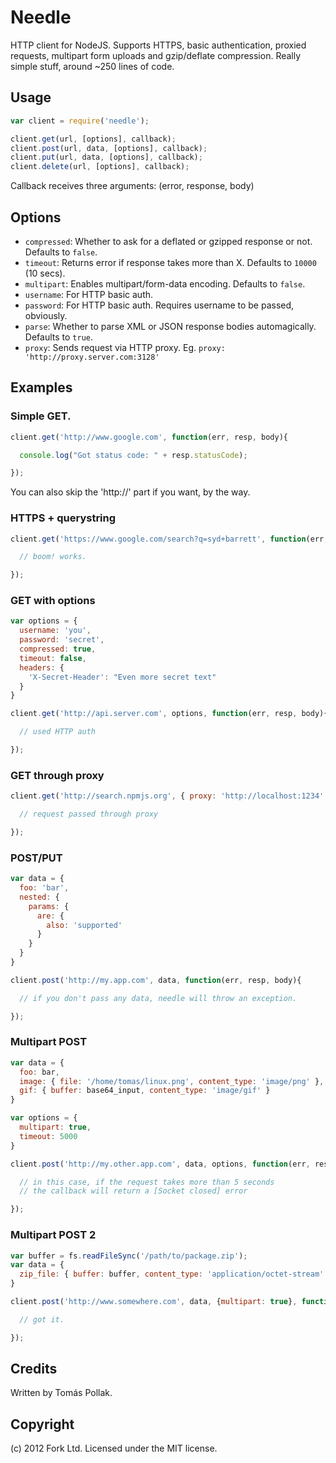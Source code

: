 Needle
======

HTTP client for NodeJS. Supports HTTPS, basic authentication, proxied requests, multipart
form uploads and gzip/deflate compression. Really simple stuff, around ~250 lines of code.

Usage
-----

``` js
var client = require('needle');

client.get(url, [options], callback);
client.post(url, data, [options], callback);
client.put(url, data, [options], callback);
client.delete(url, [options], callback);
```

Callback receives three arguments: (error, response, body)

Options
------

 - `compressed`: Whether to ask for a deflated or gzipped response or not. Defaults to `false`.
 - `timeout`: Returns error if response takes more than X. Defaults to `10000` (10 secs).
 - `multipart`: Enables multipart/form-data encoding. Defaults to `false`.
 - `username`: For HTTP basic auth.
 - `password`: For HTTP basic auth. Requires username to be passed, obviously.
 - `parse`: Whether to parse XML or JSON response bodies automagically. Defaults to `true`.
 - `proxy`: Sends request via HTTP proxy. Eg. `proxy: 'http://proxy.server.com:3128'`

Examples
--------

### Simple GET.

``` js
client.get('http://www.google.com', function(err, resp, body){

  console.log("Got status code: " + resp.statusCode);

});
```

You can also skip the 'http://' part if you want, by the way.

### HTTPS + querystring

``` js
client.get('https://www.google.com/search?q=syd+barrett', function(err, resp, body){

  // boom! works.

});
```

### GET with options

``` js
var options = {
  username: 'you',
  password: 'secret',
  compressed: true,
  timeout: false,
  headers: {
    'X-Secret-Header': "Even more secret text"
  }
}

client.get('http://api.server.com', options, function(err, resp, body){

  // used HTTP auth

});
```

### GET through proxy

``` js
client.get('http://search.npmjs.org', { proxy: 'http://localhost:1234' }, function(err, resp, body){

  // request passed through proxy

});
```

### POST/PUT

``` js
var data = {
  foo: 'bar',
  nested: {
    params: {
      are: {
        also: 'supported'
      }
    }
  }
}

client.post('http://my.app.com', data, function(err, resp, body){

  // if you don't pass any data, needle will throw an exception.

});
```

### Multipart POST

``` js
var data = {
  foo: bar,
  image: { file: '/home/tomas/linux.png', content_type: 'image/png' },
  gif: { buffer: base64_input, content_type: 'image/gif' }
}

var options = {
  multipart: true,
  timeout: 5000
}

client.post('http://my.other.app.com', data, options, function(err, resp, body){

  // in this case, if the request takes more than 5 seconds
  // the callback will return a [Socket closed] error

});
```

### Multipart POST 2

``` js
var buffer = fs.readFileSync('/path/to/package.zip');
var data = {
  zip_file: { buffer: buffer, content_type: 'application/octet-stream' },
}

client.post('http://www.somewhere.com', data, {multipart: true}, function(err, resp, body){

  // got it.

});
```

Credits
-------

Written by Tomás Pollak.

Copyright
-----

(c) 2012 Fork Ltd. Licensed under the MIT license.
